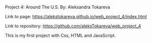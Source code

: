 Project 4: Around The U.S.
By: Aleksandra Tokareva

Link to page: https://alekstokareva.github.io/web_project_4/index.html

Link to repository: https://github.com/aleksTokareva/web_project_4

This is my first project with Css, HTML and JavaScript. 
